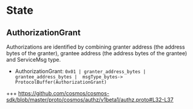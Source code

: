 <!--
order: 2
-->

# State

## AuthorizationGrant

Authorizations are identified by combining granter address (the address bytes of the granter), grantee address (the address bytes of the grantee) and ServiceMsg type.

- AuthorizationGrant: `0x01 | granter_address_bytes | grantee_address_bytes |  msgType_bytes-> ProtocolBuffer(AuthorizationGrant)`


+++ https://github.com/cosmos/cosmos-sdk/blob/master/proto/cosmos/authz/v1beta1/authz.proto#L32-L37